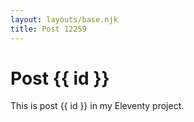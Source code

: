 ```yaml
---
layout: layouts/base.njk
title: Post 12259
---
```


# Post {{ id }}

This is post {{ id }} in my Eleventy project.
